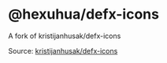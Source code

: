# @hexuhua/defx-icons

A fork of kristijanhusak/defx-icons

Source: [kristijanhusak/defx-icons](https://github.com/kristijanhusak/defx-icons)
